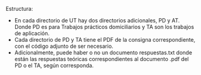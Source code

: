 Estructura:
- En cada directorio de UT hay dos directorios adicionales, PD y AT. Donde PD es para Trabajos prácticos domiciliarios y TA son los trabajos de aplicación.
- Cada directorio de PD y TA tiene el PDF de la consigna correspondiente, con el código adjunto de ser necesario.
- Adicionalmente, puede haber o no un documento respuestas.txt donde están las respuestas teóricas correspondientes al documento .pdf del PD o el TA, según corresponda.
